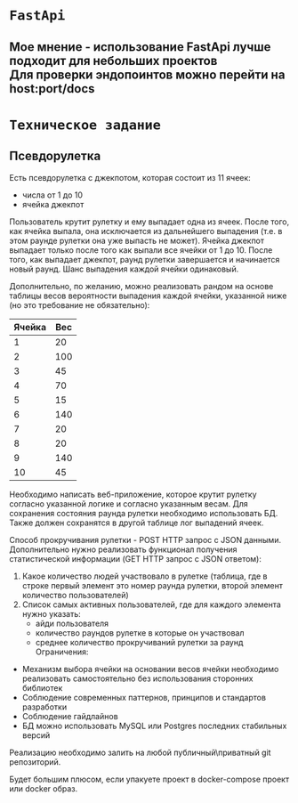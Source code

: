 # `FastApi` 
## Мое мнение - использование FastApi лучше подходит для небольших проектов<br>Для проверки эндопоинтов можно перейти на host:port/docs  

# `Техническое задание`
## Псевдорулетка 
Есть псевдорулетка с джекпотом, которая состоит из 11 ячеек:
-	числа от 1 до 10
-	ячейка джекпот

Пользователь крутит рулетку и ему выпадает одна из ячеек. После того, как ячейка выпала, она исключается из дальнейшего выпадения (т.е. в этом раунде рулетки она уже выпасть не может). Ячейка джекпот выпадает только после того как выпали все ячейки от 1 до 10. После того, как выпадает джекпот, раунд рулетки завершается и начинается новый раунд. Шанс выпадения каждой ячейки одинаковый.

Дополнительно, по желанию, можно реализовать рандом на основе таблицы весов вероятности выпадения каждой ячейки, указанной ниже (но это требование не обязательно):

|Ячейка	| Вес |
|--|---|
|1|20|
|2|100|
|3|45|
|4|70|
|5|15|
|6|140|
|7|20|
|8|20|
|9|140|
|10|45|

Необходимо написать веб-приложение, которое крутит рулетку согласно указанной логике и согласно указанным весам. Для сохранения состояния раунда рулетки необходимо использовать БД. Также должен сохранятся в другой таблице лог выпадений ячеек.



Способ прокручивания рулетки - POST HTTP запрос с JSON данными.
Дополнительно нужно реализовать функционал получения статистической информации (GET HTTP запрос с JSON ответом):
1.	Какое количество людей участвовало в рулетке (таблица, где в строке первый элемент это номер раунда рулетки, второй элемент количество пользователей)
2.	Список самых активных пользователей, где для каждого элемента нужно указать:
    -	айди пользователя
    -	количество раундов рулетке в которые он участвовал
    -	среднее количество прокручиваний рулетки за раунд
Ограничения:
-	Механизм выбора ячейки на основании весов ячейки необходимо реализовать самостоятельно без использования сторонних библиотек
-	Соблюдение современных паттернов, принципов и стандартов разработки
-	Соблюдение гайдлайнов
-	БД можно использовать MySQL или Postgres последних стабильных версий

Реализацию необходимо залить на любой публичный\приватный git репозиторий. 

Будет большим плюсом, если упакуете проект в docker-compose проект или docker образ.
